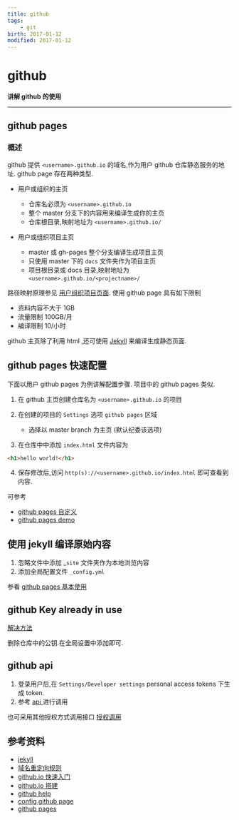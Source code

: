 ```yaml
---
title: github    
tags:  
    - git      
birth: 2017-01-12      
modified: 2017-01-12      
---
```


# github

**讲解 github 的使用**

---

## github pages
### 概述
github 提供 `<username>.github.io` 的域名,作为用户 github 仓库静态服务的地址.
github page 存在两种类型.
* 用户或组织的主页
    * 仓库名必须为 `<username>.github.io`
    * 整个 master 分支下的内容用来编译生成你的主页
    * 仓库根目录,映射地址为 `<username>.github.io/` 
   
* 用户或组织项目主页
    * master 或 gh-pages 整个分支编译生成项目主页
    * 只使用 master 下的 `docs` 文件夹作为项目主页
    * 项目根目录或 docs 目录,映射地址为 `<username>.github.io/<projectname>/`


路径映射原理参见 [用户组织项目页面](https://help.github.com/articles/user-organization-and-project-pages/).
使用 github page 具有如下限制
* 资料内容不大于 1GB
* 流量限制 100GB/月
* 编译限制 10/小时

github 主页除了利用 html ,还可使用 [Jekyll](https://jekyllrb.com/docs/installation/)
来编译生成静态页面.

## github pages 快速配置
下面以用户 github pages 为例讲解配置步骤.
项目中的 github pages 类似.

1. 在 github 主页创建仓库名为 `<username>.github.io` 的项目
2. 在创建的项目的 `Settings` 选项 `github pages` 区域
    * 选择以 master branch 为主页 (默认纪委该选项)

3. 在仓库中中添加 `index.html` 文件内容为

```html
<h1>hello world!</h1> 
```

4. 保存修改后,访问 `http(s)://<username>.github.io/index.html` 即可查看到内容.

可参考
* [github pages 自定义](https://help.github.com/categories/customizing-github-pages/)
* [github pages demo](https://github.com/showcases/github-pages-examples)


## 使用 jekyll 编译原始内容
1. 忽略文件中添加 _`site` 文件夹作为本地浏览内容
2. 添加全局配置文件 `_config.yml`

参看 [github pages 基本使用](http://jmcglone.com/guides/github-pages/)

## github Key already in use
[解决方法](https://help.github.com/articles/error-key-already-in-use/)

删除仓库中的公钥.在全局设置中添加即可.


## github api
1. 登录用户后,在 `Settings/Developer settings`
personal access tokens 下生成 token.
2. 参考 [api ](https://developer.github.com/v3/guides/getting-started/#create-a-repository) 进行调用

也可采用其他授权方式调用接口 [授权调用](https://developer.github.com/v3/auth/#basic-authentication)


## 参考资料
* [jekyll](https://jekyllrb.com/)
* [域名重定向规则](https://help.github.com/articles/custom-domain-redirects-for-github-pages-sites/)
* [github.io 快速入门](https://pages.github.com/)
* [github.io  搭建](http://www.worldhello.net/gotgithub/03-project-hosting/050-homepage.html)
* [github help](https://help.github.com/categories/customizing-github-pages/)
* [config github page](https://help.github.com/articles/configuring-a-publishing-source-for-github-pages/)
* [github pages](https://pages.github.com/)